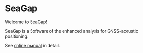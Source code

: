 # SeaGap

Welcome to SeaGap!

SeaGap is a Software of the enhanced analysis for GNSS-acoustic positioning.

See [online manual](https://f-tommy.github.io/SeaGapDocs/) in detail.

